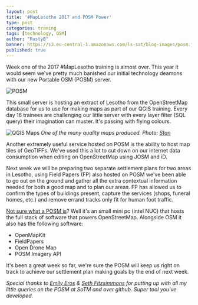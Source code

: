 ```yaml
---
layout: post
title: '#MapLesotho 2017 and POSM Power'
type: post
categories: traning
tags: [technology, OSM]
author: "RustyB"
banner: https://s3.eu-central-1.amazonaws.com/ls-sat/blog-images/posm.jpg
published: true
---
```


Week one of the 2017 #MapLesotho training is almost over. This year it would seem we've pretty much banished our initial technology deamons with our new Portable OSM (POSM) server. 

![POSM](https://s3.eu-central-1.amazonaws.com/ls-sat/blog-images/posm.jpg)

This small server is hosting an extract of Lesotho from the OpenStreetMap database for us to use for making maps as part of our QGIS training. Every day 16 trainees are challenging our little server with every layer filter (SQL query) their imagination can muster. It's passing with flying colours.

![QGIS Maps](https://s3.eu-central-1.amazonaws.com/ls-sat/blog-images/stan-map.jpg)
*One of the many quality maps produced. Photo: [Stan](http://www.openstreetmap.org/user/stanley%20makhanya)*

Another extremely useful service hosted on POSM is the ability to host map tiles of GeoTIFFs. We've used this a lot to cut down on our internet data consumption when editing on OpenStreetMap using JOSM and iD.

Next week we will be preparing two separate settlement plans for two areas in Lesotho, using Field Papers (FP) also hosted on POSM we've been able to go out on the ground and gather all the extra contextual information needed for both a good map and to plan our areas. FP has allowed us to confirm the types of buildings present, capture the services (shops, funeral homes, etc.) and remove errand tracks only fit for human foot traffic.

[Not sure what a POSM is](https://hi.stamen.com/introducing-portable-openstreetmap-bff9b04c0e16#.vx3xrlwi2)? Well it's an small mini pc (intel NUC) that hosts the full stack of software that powers OpenStreetMap. Alongside OSM it also has the following software:

- OpenMapKit
- FieldPapers
- Open Drone Map
- POSM Imagery API

It's been a great week so far, we're sure the POSM will keep us right on track to achieve our settlement plan making goals by the end of next week.

*Special thanks to [Emily Eros](https://twitter.com/emilyeros) &amp; [Seth Fitzsimmons](https://twitter.com/mojodna) for putting up with all my little queries on the POSM at SoTM and over github. Super tool you've developed.*